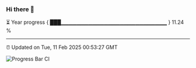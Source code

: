 ### Hi there 👋

⏳ Year progress { ███▁▁▁▁▁▁▁▁▁▁▁▁▁▁▁▁▁▁▁▁▁▁▁▁▁▁▁ } 11.24 %

---

⏰ Updated on Tue, 11 Feb 2025 00:53:27 GMT

![Progress Bar CI](https://github.com/code-lakshay/GitHub-Actions-Demo/workflows/Progress%20Bar%20CI/badge.svg)
